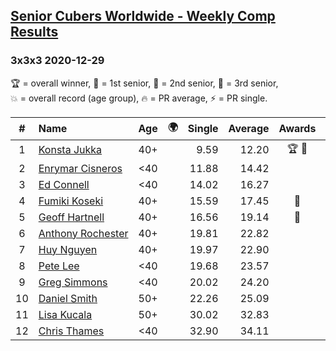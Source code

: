 <style>table {white-space: nowrap;}</style>
<link rel="stylesheet" type="text/css" href="/scw-comp/css/flags.css" />

## [Senior Cubers Worldwide - Weekly Comp Results](/scw-comp/results/)
### 3x3x3 2020-12-29

<span style="white-space: nowrap;">🏆 = overall winner</span>, <span style="white-space: nowrap;">🥇 = 1st senior</span>, <span style="white-space: nowrap;">🥈 = 2nd senior</span>, <span style="white-space: nowrap;">🥉 = 3rd senior</span>, <span style="white-space: nowrap;">💥 = overall record (age group)</span>, <span style="white-space: nowrap;">🔥 = PR average</span>, <span style="white-space: nowrap;">⚡ = PR single</span>.

| # | Name | Age | 🌍 | Single | Average | Awards | Solve 1 | Solve 2 | Solve 3 | Solve 4 | Solve 5 | Video |
| :--: | :-- | :--: | :--: | --: | --: | :--: | --: | --: | --: | --: | --: | :-- |
| 1 | [Konsta Jukka](../../persons/konsta_jukka/333.md) | 40+ | <i class="flag flag-FI" /> | 9.59 | 12.20 | 🏆 🥇 | 11.29 | 13.05 | 12.27 | 9.59 | 14.16 | [Desktop](https://www.facebook.com/events/807437066779451/permalink/811397259716765) / [Mobile](https://m.facebook.com/events/807437066779451?view=permalink&id=811397259716765) |
| 2 | [Enrymar Cisneros](../../persons/enrymar_cisneros/333.md) | <40 | <i class="flag flag-VE" /> | 11.88 | 14.42 |  | 14.43 | 11.88 | 16.51 | 14.95 | 13.87 | [Desktop](https://www.facebook.com/events/807437066779451/permalink/810880776435080) / [Mobile](https://m.facebook.com/events/807437066779451?view=permalink&id=810880776435080) |
| 3 | [Ed Connell](../../persons/ed_connell/333.md) | <40 | <i class="flag flag-IE" /> | 14.02 | 16.27 |  | 16.15 | 16.44 | 19.59 | 16.21 | 14.02 | [Desktop](https://www.facebook.com/events/807437066779451/permalink/809979709858520) / [Mobile](https://m.facebook.com/events/807437066779451?view=permalink&id=809979709858520) |
| 4 | [Fumiki Koseki](../../persons/fumiki_koseki/333.md) | 40+ | <i class="flag flag-JP" /> | 15.59 | 17.45 | 🥈 | 18.04 | 17.55 | 15.59 | 16.75 | 19.23 | [Desktop](https://www.facebook.com/events/807437066779451/permalink/811243109732180) / [Mobile](https://m.facebook.com/events/807437066779451?view=permalink&id=811243109732180) |
| 5 | [Geoff Hartnell](../../persons/geoff_hartnell/333.md) | 40+ | <i class="flag flag-GB" /> | 16.56 | 19.14 | 🥉 | 18.80 | 19.90 | 16.56 | 25.67 | 18.72 | [Desktop](https://www.facebook.com/events/807437066779451/permalink/811049599751531) / [Mobile](https://m.facebook.com/events/807437066779451?view=permalink&id=811049599751531) |
| 6 | [Anthony Rochester](../../persons/anthony_rochester/333.md) | 40+ | <i class="flag flag-AU" /> | 19.81 | 22.82 |  | 21.79 | 19.81 | 25.02 | 23.66 | 23.00 | [Desktop](https://www.facebook.com/events/807437066779451/permalink/809624363227388) / [Mobile](https://m.facebook.com/events/807437066779451?view=permalink&id=809624363227388) |
| 7 | [Huy Nguyen](../../persons/huy_nguyen/333.md) | 40+ | <i class="flag flag-CA" /> | 19.97 | 22.90 |  | 22.78 | 20.49 | 19.97 | 28.77 | 25.42 | [Desktop](https://www.facebook.com/events/807437066779451/permalink/808845496638608) / [Mobile](https://m.facebook.com/events/807437066779451?view=permalink&id=808845496638608) |
| 8 | [Pete Lee](../../persons/pete_lee/333.md) | <40 | <i class="flag flag-GB" /> | 19.68 | 23.57 |  | 19.68 | 23.56 | 27.32 | 22.98 | 24.16 | [Desktop](https://www.facebook.com/events/807437066779451/permalink/810026143187210) / [Mobile](https://m.facebook.com/events/807437066779451?view=permalink&id=810026143187210) |
| 9 | [Greg Simmons](../../persons/greg_simmons/333.md) | <40 | <i class="flag flag-GB" /> | 20.02 | 24.20 |  | 25.31 | 20.02 | 27.09 | 24.57 | 22.73 | [Desktop](https://www.facebook.com/61305327/videos/10102431116121214) / [Mobile](https://m.facebook.com/61305327/videos/10102431116121214) |
| 10 | [Daniel Smith](../../persons/daniel_smith/333.md) | 50+ | <i class="flag flag-US" /> | 22.26 | 25.09 |  | 23.84 | 25.01 | 26.42 | 22.26 | 27.70 | [Desktop](https://www.facebook.com/events/807437066779451/permalink/810803849776106) / [Mobile](https://m.facebook.com/events/807437066779451?view=permalink&id=810803849776106) |
| 11 | [Lisa Kucala](../../persons/lisa_kucala/333.md) | 50+ | <i class="flag flag-US" /> | 30.02 | 32.83 |  | 33.47 | 44.46 | 30.02 | 33.67 | 31.34 | [Desktop](https://www.facebook.com/events/807437066779451/permalink/811376926385465) / [Mobile](https://m.facebook.com/events/807437066779451?view=permalink&id=811376926385465) |
| 12 | [Chris Thames](../../persons/chris_thames/333.md) | <40 | <i class="flag flag-US" /> | 32.90 | 34.11 |  | 33.31 | 34.41 | 40.20 | 34.62 | 32.90 | [Desktop](https://www.facebook.com/events/807437066779451/permalink/810078579848633) / [Mobile](https://m.facebook.com/events/807437066779451?view=permalink&id=810078579848633) |

<!-- Global site tag (gtag.js) - Google Analytics -->
<script async src="https://www.googletagmanager.com/gtag/js?id=UA-86348435-3"></script>
<script>window.dataLayer = window.dataLayer || []; function gtag() {dataLayer.push(arguments);} gtag('js', new Date()); gtag('config', 'UA-86348435-3');</script>
